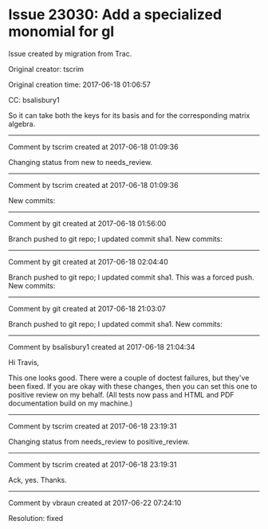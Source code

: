# Issue 23030: Add a specialized monomial for gl

Issue created by migration from Trac.

Original creator: tscrim

Original creation time: 2017-06-18 01:06:57

CC:  bsalisbury1

So it can take both the keys for its basis and for the corresponding matrix algebra.


---

Comment by tscrim created at 2017-06-18 01:09:36

Changing status from new to needs_review.


---

Comment by tscrim created at 2017-06-18 01:09:36

New commits:


---

Comment by git created at 2017-06-18 01:56:00

Branch pushed to git repo; I updated commit sha1. New commits:


---

Comment by git created at 2017-06-18 02:04:40

Branch pushed to git repo; I updated commit sha1. This was a forced push. New commits:


---

Comment by git created at 2017-06-18 21:03:07

Branch pushed to git repo; I updated commit sha1. New commits:


---

Comment by bsalisbury1 created at 2017-06-18 21:04:34

Hi Travis,

This one looks good.  There were a couple of doctest failures, but they've been fixed.  If you are okay with these changes, then you can set this one to positive review on my behalf.  (All tests now pass and HTML and PDF documentation build on my machine.)


---

Comment by tscrim created at 2017-06-18 23:19:31

Changing status from needs_review to positive_review.


---

Comment by tscrim created at 2017-06-18 23:19:31

Ack, yes. Thanks.


---

Comment by vbraun created at 2017-06-22 07:24:10

Resolution: fixed
